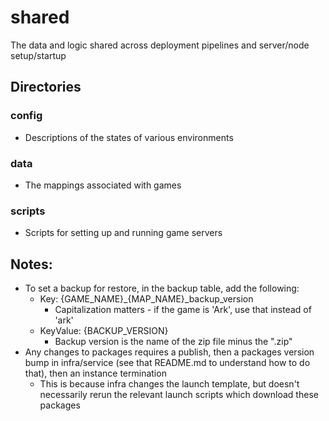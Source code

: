 # shared
The data and logic shared across deployment pipelines and server/node setup/startup

## Directories
### config
- Descriptions of the states of various environments

### data
- The mappings associated with games

### scripts
- Scripts for setting up and running game servers

## Notes:
- To set a backup for restore, in the backup table, add the following:
    - Key: {GAME_NAME}_{MAP_NAME}_backup_version
        - Capitalization matters - if the game is 'Ark', use that instead of 'ark'
    - KeyValue: {BACKUP_VERSION}
        - Backup version is the name of the zip file minus the ".zip"
- Any changes to packages requires a publish, then a packages version bump in infra/service (see that README.md to understand how to do that), then an instance termination
    - This is because infra changes the launch template, but doesn't necessarily rerun the relevant launch scripts which download these packages